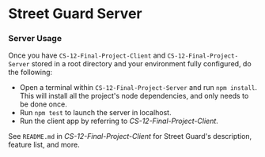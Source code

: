 # Street Guard Server

### Server Usage

Once you have `CS-12-Final-Project-Client` and `CS-12-Final-Project-Server` stored in a root directory and your environment fully configured, do the following:

- Open a terminal within `CS-12-Final-Project-Server` and run `npm install`. This will install all the project's node dependencies, and only needs to be done once.
- Run `npm test` to launch the server in localhost.
- Run the client app by referring to _CS-12-Final-Project-Client_.

See `README.md` in _CS-12-Final-Project-Client_ for Street Guard's description, feature list, and more.
